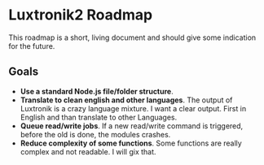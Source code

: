 
Luxtronik2 Roadmap
==================
This roadmap is a short, living document and should give some indication for the future.

Goals
-----
* **Use a standard Node.js file/folder structure**. 
* **Translate to clean english and other languages**. The output of Luxtronik is a crazy language mixture. I want a clear output. First in English and than translate to other Languages.
* **Queue read/write jobs**. If a new read/write command is triggered, before the old is done, the modules crashes.
* **Reduce complexity of some functions**. Some functions are really complex and not readable. I will gix that.
